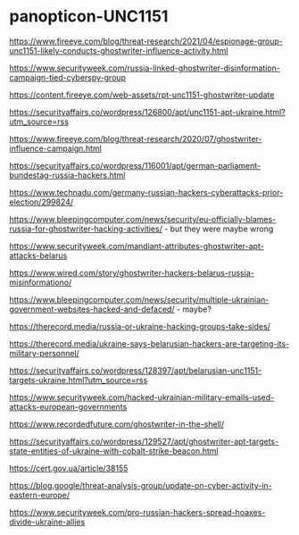 # panopticon-UNC1151

https://www.fireeye.com/blog/threat-research/2021/04/espionage-group-unc1151-likely-conducts-ghostwriter-influence-activity.html

https://www.securityweek.com/russia-linked-ghostwriter-disinformation-campaign-tied-cyberspy-group

https://content.fireeye.com/web-assets/rpt-unc1151-ghostwriter-update

https://securityaffairs.co/wordpress/126800/apt/unc1151-apt-ukraine.html?utm_source=rss

https://www.fireeye.com/blog/threat-research/2020/07/ghostwriter-influence-campaign.html

https://securityaffairs.co/wordpress/116001/apt/german-parliament-bundestag-russia-hackers.html

https://www.technadu.com/germany-russian-hackers-cyberattacks-prior-election/299824/

https://www.bleepingcomputer.com/news/security/eu-officially-blames-russia-for-ghostwriter-hacking-activities/ - but they were maybe wrong

https://www.securityweek.com/mandiant-attributes-ghostwriter-apt-attacks-belarus

https://www.wired.com/story/ghostwriter-hackers-belarus-russia-misinformationo/

https://www.bleepingcomputer.com/news/security/multiple-ukrainian-government-websites-hacked-and-defaced/ - maybe?

https://therecord.media/russia-or-ukraine-hacking-groups-take-sides/

https://therecord.media/ukraine-says-belarusian-hackers-are-targeting-its-military-personnel/

https://securityaffairs.co/wordpress/128397/apt/belarusian-unc1151-targets-ukraine.html?utm_source=rss

https://www.securityweek.com/hacked-ukrainian-military-emails-used-attacks-european-governments

https://www.recordedfuture.com/ghostwriter-in-the-shell/

https://securityaffairs.co/wordpress/129527/apt/ghostwriter-apt-targets-state-entities-of-ukraine-with-cobalt-strike-beacon.html

https://cert.gov.ua/article/38155

https://blog.google/threat-analysis-group/update-on-cyber-activity-in-eastern-europe/

https://www.securityweek.com/pro-russian-hackers-spread-hoaxes-divide-ukraine-allies
